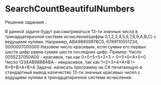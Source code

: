 # SearchCountBeautifulNumbers

Решение заданиия : 

В данной задаче будут рассматриваться 13-ти значные числа в тринадцатиричной системе исчисления(цифры 0,1,2,3,4,5,6,7,8,9,A,B,C) с ведущими нулями.
Например, ABA98859978C0, 6789110551234, 0000007000000
Назовем число красивым, если сумма его первых шести цифр равна сумме шести последних цифр.
Пример:
Число 0055237050A00 - красивое, так как 0+0+5+5+2+3 = 0+5+0+A+0+0
Число 1234AB988BABA - некрасивое, так как 1+2+3+4+A+B != 8+8+B+A+B+A​
Задача:
написать программу на С# печатающую в стандартный вывод количество 13-ти значных красивых чисел с ведущими нулями в тринадцатиричной системе исчисления.
